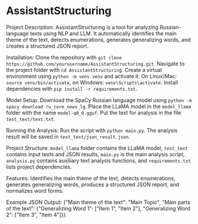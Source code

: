 # AssistantStructuring

Project Description: AssistantStructuring is a tool for analyzing Russian-language texts using NLP and LLM. It automatically identifies the main theme of the text, detects enumerations, generates generalizing words, and creates a structured JSON report.

Installation: Clone the repository with `git clone https://github.com/yourusername/AssistantStructuring.git`. Navigate to the project folder with `cd AssistantStructuring`. Create a virtual environment using `python -m venv venv` and activate it. On Linux/Mac: `source venv/bin/activate`, on Windows: `venv\Scripts\activate`. Install dependencies with `pip install -r requirements.txt`.

Model Setup: Download the SpaCy Russian language model using `python -m spacy download ru_core_news_lg`. Place the LLaMA model in the `model_llama` folder with the name `model-q8_0.gguf`. Put the text for analysis in the file `test_text/text.txt`.

Running the Analysis: Run the script with `python main.py`. The analysis result will be saved in `test_text/json_result.json`.

Project Structure: `model_llama` folder contains the LLaMA model, `test_text` contains input texts and JSON results, `main.py` is the main analysis script, `analysis.py` contains auxiliary text analysis functions, and `requirements.txt` lists project dependencies.

Features: Identifies the main theme of the text, detects enumerations, generates generalizing words, produces a structured JSON report, and normalizes word forms.

Example JSON Output: {"Main theme of the text": "Main Topic", "Main parts of the text": {"Generalizing Word 1": ["Item 1", "Item 2"], "Generalizing Word 2": ["Item 3", "Item 4"]}}.
